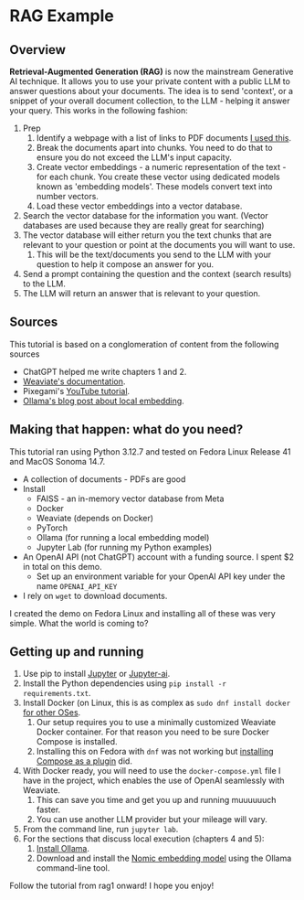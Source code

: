 # RAG Example
## Overview
**Retrieval-Augmented Generation (RAG)** is now the mainstream Generative AI technique. It allows you to use your private content with a public LLM to answer questions about your documents. The idea is to send 'context', or a snippet of your overall document collection, to the LLM - helping it answer your query.
This works in the following fashion:
1. Prep
   1. Identify a webpage with a list of links to PDF documents [I used this](https://www.analog.com/en/lp/001/blackfin-manuals.html).
   2. Break the documents apart into chunks. You need to do that to ensure you do not exceed the LLM's input capacity.
   3. Create vector embeddings - a numeric representation of the text - for each chunk. You create these vector using dedicated models known as 'embedding models'. These models convert text into number vectors.
   4. Load these vector embeddings into a vector database.
2. Search the vector database for the information you want. (Vector databases are used because they are really great for searching)
3. The vector database will either return you the text chunks that are relevant to your question or point at the documents you will want to use. 
   1. This will be the text/documents you send to the LLM with your question to help it compose an answer for you.
4. Send a prompt containing the question and the context (search results) to the LLM.
5. The LLM will return an answer that is relevant to your question.

## Sources
This tutorial is based on a conglomeration of content from the following sources
* ChatGPT helped me write chapters 1 and 2.
* [Weaviate's documentation](https://weaviate.io/developers/academy/py/starter_text_data/text_rag).
* Pixegami's [YouTube tutorial](https://www.youtube.com/watch?v=2TJxpyO3ei4&t=202s).
* [Ollama's blog post about local embedding](https://ollama.com/blog/embedding-models).

## Making that happen: what do you need?
This tutorial ran using Python 3.12.7 and tested on Fedora Linux Release 41 and MacOS Sonoma 14.7. 

* A collection of documents - PDFs are good
* Install
  * FAISS - an in-memory vector database from Meta 
  * Docker
  * Weaviate (depends on Docker)
  * PyTorch
  * Ollama (for running a local embedding model)
  * Jupyter Lab (for running my Python examples)
* An OpenAI API (not ChatGPT) account with a funding source. I spent $2 in total on this demo.
   * Set up an environment variable for your OpenAI API key under the name ```OPENAI_API_KEY```
* I rely on ```wget``` to download documents. 

I created the demo on Fedora Linux and installing all of these was very simple. What the world is coming to?

## Getting up and running
1. Use pip to install [Jupyter](https://jupyter.org) or [Jupyter-ai](https://jupyter-ai.readthedocs.io/en/latest/).
2. Install the Python dependencies using ```pip install -r requirements.txt```.
3. Install Docker (on Linux, this is as complex as ```sudo dnf install docker``` [for other OSes](https://docs.docker.com/desktop/).
   1. Our setup requires you to use a minimally customized Weaviate Docker container. For that reason you need to be sure Docker Compose is installed.
   2. Installing this on Fedora with ```dnf``` was not working but [installing Compose as a plugin](https://docs.docker.com/compose/install/standalone/) did.
4. With Docker ready, you will need to use the ```docker-compose.yml``` file I have in the project, which enables the use of OpenAI seamlessly with Weaviate.
   1. This can save you time and get you up and running muuuuuuch faster.
   2. You can use another LLM provider but your mileage will vary.
5. From the command line, run ```jupyter lab```.
6. For the sections that discuss local execution (chapters 4 and 5):
   1. [Install Ollama](https://ollama.com/download).
   2. Download and install the [Nomic embedding model](https://ollama.com/library/nomic-embed-text) using the Ollama command-line tool.

Follow the tutorial from rag1 onward! I hope you enjoy!

